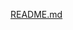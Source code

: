 [README.md](https://github.com/KhushbooGupta2111/Data-Analysis-With-Automotive-Industry-Engage/files/8794137/README.md)
